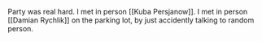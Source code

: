 Party was real hard.
I met in person [[Kuba Persjanow]].
I met in person [[Damian Rychlik]] on the parking lot, by just accidently talking to random person.